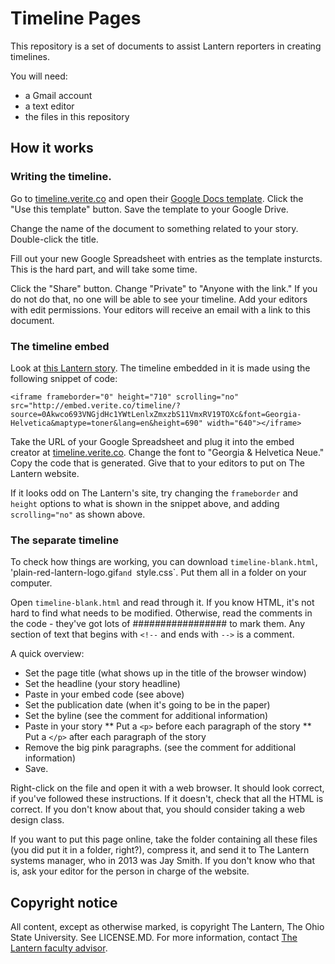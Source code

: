 # Timeline Pages

This repository is a set of documents to assist Lantern reporters in creating timelines. 

You will need:

* a Gmail account
* a text editor
* the files in this repository

## How it works

### Writing the timeline. 

Go to [timeline.verite.co](http://timeline.verite.co/) and open their [Google Docs template](https://drive.google.com/previewtemplate?id=0AppSVxABhnltdEhzQjQ4MlpOaldjTmZLclQxQWFTOUE&mode=public). Click the "Use this template" button. Save the template to your Google Drive. 

Change the name of the document to something related to your story. Double-click the title. 

Fill out your new Google Spreadsheet with entries as the template insturcts. This is the hard part, and will take some time. 

Click the "Share" button. Change "Private" to "Anyone with the link." If you do not do that, no one will be able to see your timeline. Add your editors with edit permissions. Your editors will receive an email with a link to this document. 

### The timeline embed

Look at [this Lantern story](http://www.thelantern.com/campus/utilities-more-than-99-reliable-in-current-academic-year-1.3019935). The timeline embedded in it is made using the following snippet of code: 

    <iframe frameborder="0" height="710" scrolling="no" src="http://embed.verite.co/timeline/?source=0Akwco693VNGjdHc1YWtLenlxZmxzbS11VmxRV19TOXc&font=Georgia-Helvetica&maptype=toner&lang=en&height=690" width="640"></iframe>

Take the URL of your Google Spreadsheet and plug it into the embed creator at [timeline.verite.co](http://timeline.verite.co/#embed). Change the font to "Georgia & Helvetica Neue." Copy the code that is generated. Give that to your editors to put on The Lantern website. 

If it looks odd on The Lantern's site, try changing the `frameborder` and `height` options to what is shown in the snippet above, and adding `scrolling="no"` as shown above. 

### The separate timeline

To check how things are working, you can download `timeline-blank.html`, 'plain-red-lantern-logo.gif` and  `style.css`. Put them all in a folder on your computer. 

Open `timeline-blank.html` and read through it. If you know HTML, it's not hard to find what needs to be modified. Otherwise, read the comments in the code - they've got lots of ################# to mark them. Any section of text that begins with `<!--` and ends with `-->` is a comment.

A quick overview:
* Set the page title (what shows up in the title of the browser window)
* Set the headline (your story headline)
* Paste in your embed code (see above)
* Set the publication date (when it's going to be in the paper)
* Set the byline (see the comment for additional information)
* Paste in your story
** Put a `<p>` before each paragraph of the story
** Put a `</p>` after each paragraph of the story
* Remove the big pink paragraphs. (see the comment for additional information)
* Save.

Right-click on the file and open it with a web browser. It should look correct, if you've followed these instructions. If it doesn't, check that all the HTML is correct. If you don't know about that, you should consider taking a web design class.

If you want to put this page online, take the folder containing all these files (you did put it in a folder, right?), compress it, and send it to The Lantern systems manager, who in 2013 was Jay Smith. If you don't know who that is, ask your editor for the person in charge of the website.

## Copyright notice
All content, except as otherwise marked, is copyright The Lantern, The Ohio State University. See LICENSE.MD. For more information, contact [The Lantern faculty advisor][1].


[1]: http://www.thelantern.com/contact-us
